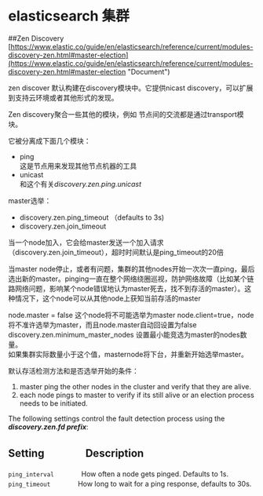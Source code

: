 # elasticsearch 集群

##Zen Discovery
[https://www.elastic.co/guide/en/elasticsearch/reference/current/modules-discovery-zen.html#master-election](https://www.elastic.co/guide/en/elasticsearch/reference/current/modules-discovery-zen.html#master-election "Document")

zen discover 默认构建在discovery模块中。它提供nicast discovery，可以扩展到支持云环境或者其他形式的发现。

Zen discovery聚合一些其他的模块，例如
节点间的交流都是通过transport模块。

它被分离成下面几个模块：  

* ping  
这是节点用来发现其他节点机器的工具
* unicast  
和这个有关*discovery.zen.ping.unicast*


master选举：

* discovery.zen.ping_timeout （defaults to 3s) 
* discovery.zen.join_timeout   

当一个node加入，它会给master发送一个加入请求（discovery.zen.join_timeout），超时时间默认是ping_timeout的20倍


当master node停止，或者有问题，集群的其他nodes开始一次次一直ping，最后选出新的master。pinging一直在整个网络绕圈巡视，防护网络故障（比如某个链路网络问题，影响某个node错误地认为master死去，找不到存活的master）。这种情况下，这个node可以从其他node上获知当前存活的master


node.master = false 这个node将不可能选举为master
node.client=true，node将不准许选举为master，而且node.master自动回设置为false  
discovery.zen.minimum_master_nodes 设置最小能竞选为master的nodes数量。  
如果集群实际数量小于这个值，masternode将下台，并重新开始选举master。


默认存活检测方法和是否选举开始的条件：  
1. master ping the other nodes in the cluster and verify that they are alive.  
2. each node pings to master to verify if its still alive or an election process needs to be initiated.

The following settings control the fault detection process using the ***discovery.zen.fd prefix***:

**Setting**　　　　**Description**
----------------------------------------  
`ping_interval`　　　　How often a node gets pinged. Defaults to 1s.  
`ping_timeout`　　　　How long to wait for a ping response, defaults to 30s.　
